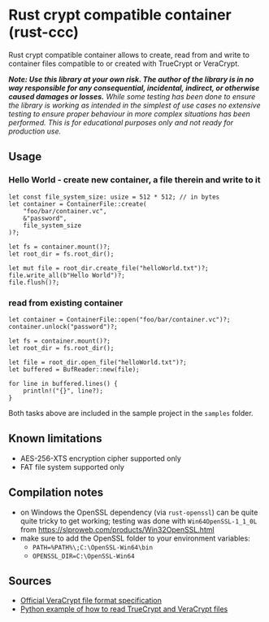 # Rust crypt compatible container (rust-ccc)

Rust crypt compatible container allows to create, read from and write to container files compatible to or created with TrueCrypt or VeraCrypt.

*__Note: Use this library at your own risk. The author of the library is in no way responsible for any consequential, incidental, indirect, or otherwise caused damages or losses.__
While some testing has been done to ensure the library is working as intended in the simplest of use cases no extensive testing to ensure proper behaviour in more complex situations has been performed. This is for educational purposes only and not ready for production use.*

## Usage
### Hello World - create new container, a file therein and write to it
    
    let const file_system_size: usize = 512 * 512; // in bytes
    let container = ContainerFile::create(
        "foo/bar/container.vc",
        &"password",
        file_system_size
    )?;
    
    let fs = container.mount()?;
    let root_dir = fs.root_dir();
        
    let mut file = root_dir.create_file("helloWorld.txt")?;
    file.write_all(b"Hello World")?;
    file.flush()?;
    
### read from existing container

    let container = ContainerFile::open("foo/bar/container.vc")?;
    container.unlock("password")?;
    
    let fs = container.mount()?;
    let root_dir = fs.root_dir();
    
    let file = root_dir.open_file("helloWorld.txt")?;
    let buffered = BufReader::new(file);

    for line in buffered.lines() {
        println!("{}", line?);
    }

Both tasks above are included in the sample project in the `samples` folder.    

## Known limitations
* AES-256-XTS encryption cipher supported only
* FAT file system supported only

## Compilation notes
* on Windows the OpenSSL dependency (via `rust-openssl`) can be quite quite tricky to get working; testing was done with `Win64OpenSSL-1_1_0L` from https://slproweb.com/products/Win32OpenSSL.html
* make sure to add the OpenSSL folder to your environment variables: 
    * `PATH=%PATH%\;C:\OpenSSL-Win64\bin`
    * `OPENSSL_DIR=C:\OpenSSL-Win64`

## Sources
* [Official VeraCrypt file format specification](www.veracrypt.fr/en/VeraCrypt%20Volume%20Format%20Specification.html)
* [Python example of how to read TrueCrypt and VeraCrypt files](http://blog.bjrn.se/2008/01/truecrypt-explained.html)
